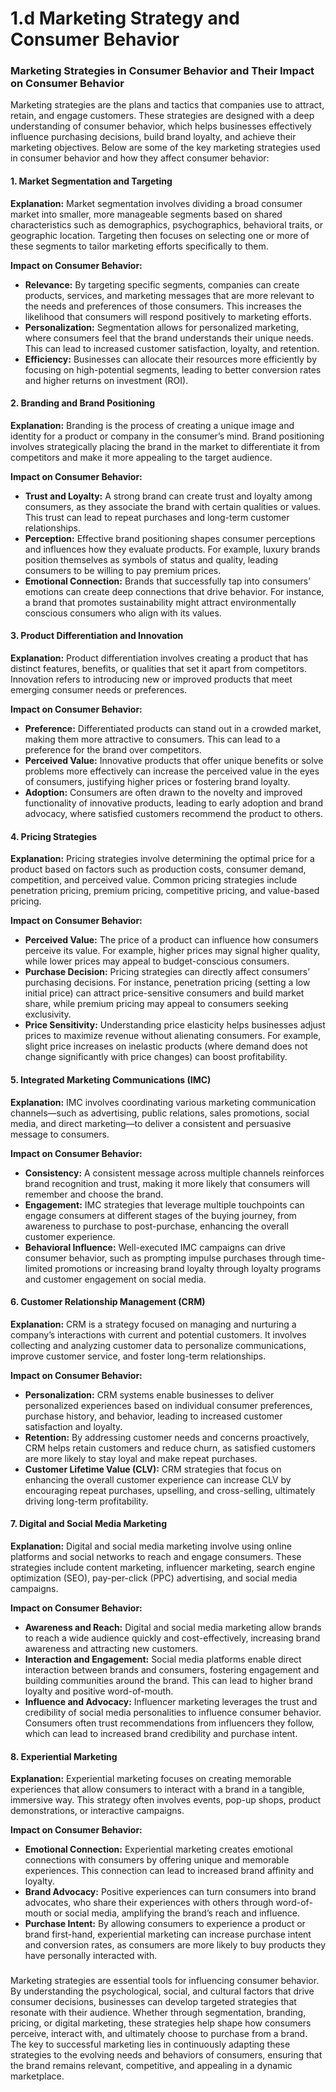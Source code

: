 # 1.d Marketing Strategy and Consumer Behavior

### **Marketing Strategies in Consumer Behavior and Their Impact on Consumer Behavior**

Marketing strategies are the plans and tactics that companies use to attract, retain, and engage customers. These strategies are designed with a deep understanding of consumer behavior, which helps businesses effectively influence purchasing decisions, build brand loyalty, and achieve their marketing objectives. Below are some of the key marketing strategies used in consumer behavior and how they affect consumer behavior:

#### **1. Market Segmentation and Targeting**

**Explanation:**
Market segmentation involves dividing a broad consumer market into smaller, more manageable segments based on shared characteristics such as demographics, psychographics, behavioral traits, or geographic location. Targeting then focuses on selecting one or more of these segments to tailor marketing efforts specifically to them.

**Impact on Consumer Behavior:**
- **Relevance:** By targeting specific segments, companies can create products, services, and marketing messages that are more relevant to the needs and preferences of those consumers. This increases the likelihood that consumers will respond positively to marketing efforts.
- **Personalization:** Segmentation allows for personalized marketing, where consumers feel that the brand understands their unique needs. This can lead to increased customer satisfaction, loyalty, and retention.
- **Efficiency:** Businesses can allocate their resources more efficiently by focusing on high-potential segments, leading to better conversion rates and higher returns on investment (ROI).

#### **2. Branding and Brand Positioning**

**Explanation:**
Branding is the process of creating a unique image and identity for a product or company in the consumer’s mind. Brand positioning involves strategically placing the brand in the market to differentiate it from competitors and make it more appealing to the target audience.

**Impact on Consumer Behavior:**
- **Trust and Loyalty:** A strong brand can create trust and loyalty among consumers, as they associate the brand with certain qualities or values. This trust can lead to repeat purchases and long-term customer relationships.
- **Perception:** Effective brand positioning shapes consumer perceptions and influences how they evaluate products. For example, luxury brands position themselves as symbols of status and quality, leading consumers to be willing to pay premium prices.
- **Emotional Connection:** Brands that successfully tap into consumers’ emotions can create deep connections that drive behavior. For instance, a brand that promotes sustainability might attract environmentally conscious consumers who align with its values.

#### **3. Product Differentiation and Innovation**

**Explanation:**
Product differentiation involves creating a product that has distinct features, benefits, or qualities that set it apart from competitors. Innovation refers to introducing new or improved products that meet emerging consumer needs or preferences.

**Impact on Consumer Behavior:**
- **Preference:** Differentiated products can stand out in a crowded market, making them more attractive to consumers. This can lead to a preference for the brand over competitors.
- **Perceived Value:** Innovative products that offer unique benefits or solve problems more effectively can increase the perceived value in the eyes of consumers, justifying higher prices or fostering brand loyalty.
- **Adoption:** Consumers are often drawn to the novelty and improved functionality of innovative products, leading to early adoption and brand advocacy, where satisfied customers recommend the product to others.

#### **4. Pricing Strategies**

**Explanation:**
Pricing strategies involve determining the optimal price for a product based on factors such as production costs, consumer demand, competition, and perceived value. Common pricing strategies include penetration pricing, premium pricing, competitive pricing, and value-based pricing.

**Impact on Consumer Behavior:**
- **Perceived Value:** The price of a product can influence how consumers perceive its value. For example, higher prices may signal higher quality, while lower prices may appeal to budget-conscious consumers.
- **Purchase Decision:** Pricing strategies can directly affect consumers’ purchasing decisions. For instance, penetration pricing (setting a low initial price) can attract price-sensitive consumers and build market share, while premium pricing may appeal to consumers seeking exclusivity.
- **Price Sensitivity:** Understanding price elasticity helps businesses adjust prices to maximize revenue without alienating consumers. For example, slight price increases on inelastic products (where demand does not change significantly with price changes) can boost profitability.

#### **5. Integrated Marketing Communications (IMC)**

**Explanation:**
IMC involves coordinating various marketing communication channels—such as advertising, public relations, sales promotions, social media, and direct marketing—to deliver a consistent and persuasive message to consumers.

**Impact on Consumer Behavior:**
- **Consistency:** A consistent message across multiple channels reinforces brand recognition and trust, making it more likely that consumers will remember and choose the brand.
- **Engagement:** IMC strategies that leverage multiple touchpoints can engage consumers at different stages of the buying journey, from awareness to purchase to post-purchase, enhancing the overall customer experience.
- **Behavioral Influence:** Well-executed IMC campaigns can drive consumer behavior, such as prompting impulse purchases through time-limited promotions or increasing brand loyalty through loyalty programs and customer engagement on social media.

#### **6. Customer Relationship Management (CRM)**

**Explanation:**
CRM is a strategy focused on managing and nurturing a company’s interactions with current and potential customers. It involves collecting and analyzing customer data to personalize communications, improve customer service, and foster long-term relationships.

**Impact on Consumer Behavior:**
- **Personalization:** CRM systems enable businesses to deliver personalized experiences based on individual consumer preferences, purchase history, and behavior, leading to increased customer satisfaction and loyalty.
- **Retention:** By addressing customer needs and concerns proactively, CRM helps retain customers and reduce churn, as satisfied customers are more likely to stay loyal and make repeat purchases.
- **Customer Lifetime Value (CLV):** CRM strategies that focus on enhancing the overall customer experience can increase CLV by encouraging repeat purchases, upselling, and cross-selling, ultimately driving long-term profitability.

#### **7. Digital and Social Media Marketing**

**Explanation:**
Digital and social media marketing involve using online platforms and social networks to reach and engage consumers. These strategies include content marketing, influencer marketing, search engine optimization (SEO), pay-per-click (PPC) advertising, and social media campaigns.

**Impact on Consumer Behavior:**
- **Awareness and Reach:** Digital and social media marketing allow brands to reach a wide audience quickly and cost-effectively, increasing brand awareness and attracting new customers.
- **Interaction and Engagement:** Social media platforms enable direct interaction between brands and consumers, fostering engagement and building communities around the brand. This can lead to higher brand loyalty and positive word-of-mouth.
- **Influence and Advocacy:** Influencer marketing leverages the trust and credibility of social media personalities to influence consumer behavior. Consumers often trust recommendations from influencers they follow, which can lead to increased brand credibility and purchase intent.

#### **8. Experiential Marketing**

**Explanation:**
Experiential marketing focuses on creating memorable experiences that allow consumers to interact with a brand in a tangible, immersive way. This strategy often involves events, pop-up shops, product demonstrations, or interactive campaigns.

**Impact on Consumer Behavior:**
- **Emotional Connection:** Experiential marketing creates emotional connections with consumers by offering unique and memorable experiences. This connection can lead to increased brand affinity and loyalty.
- **Brand Advocacy:** Positive experiences can turn consumers into brand advocates, who share their experiences with others through word-of-mouth or social media, amplifying the brand’s reach and influence.
- **Purchase Intent:** By allowing consumers to experience a product or brand first-hand, experiential marketing can increase purchase intent and conversion rates, as consumers are more likely to buy products they have personally interacted with.

### 
Marketing strategies are essential tools for influencing consumer behavior. By understanding the psychological, social, and cultural factors that drive consumer decisions, businesses can develop targeted strategies that resonate with their audience. Whether through segmentation, branding, pricing, or digital marketing, these strategies help shape how consumers perceive, interact with, and ultimately choose to purchase from a brand. The key to successful marketing lies in continuously adapting these strategies to the evolving needs and behaviors of consumers, ensuring that the brand remains relevant, competitive, and appealing in a dynamic marketplace.
